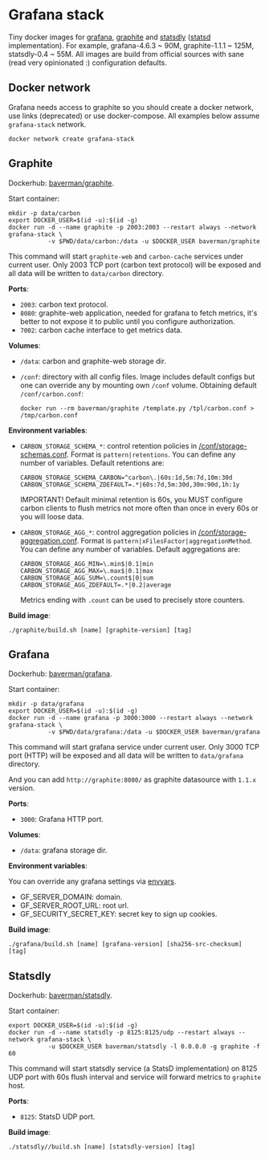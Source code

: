 # Grafana stack

Tiny docker images for [grafana], [graphite] and [statsdly] \([statsd] implementation\).
For example, grafana-4.6.3 ~ 90M, graphite-1.1.1 ~ 125M, statsdly-0.4 ~ 55M.
All images are build from official sources with sane (read very opinionated :) configuration defaults.

[grafana]: https://grafana.com/
[graphite]: https://graphiteapp.org/
[statsdly]: https://github.com/baverman/statsdly
[statsd]: https://github.com/etsy/statsd


## Docker network

Grafana needs access to graphite so you should create a docker network, use
links (deprecated) or use docker-compose. All examples below assume
`grafana-stack` network.

    docker network create grafana-stack


## Graphite

Dockerhub: [baverman/graphite](https://hub.docker.com/r/baverman/graphite/tags/).

Start container:

    mkdir -p data/carbon
    export DOCKER_USER=$(id -u):$(id -g)
    docker run -d --name graphite -p 2003:2003 --restart always --network grafana-stack \
               -v $PWD/data/carbon:/data -u $DOCKER_USER baverman/graphite

This command will start `graphite-web` and `carbon-cache` services under
current user. Only 2003 TCP port (carbon text protocol) will be exposed and all
data will be written to `data/carbon` directory.

**Ports**:

* `2003`: carbon text protocol.
* `8080`: graphite-web application, needed for grafana to fetch metrics, it's
  better to not expose it to public until you configure authorization.
* `7002`: carbon cache interface to get metrics data.

**Volumes**:

* `/data`: carbon and graphite-web storage dir.
* `/conf`: directory with all config files. Image includes
  default configs but one can override any by mounting own `/conf` volume.
  Obtaining default `/conf/carbon.conf`:

      docker run --rm baverman/graphite /template.py /tpl/carbon.conf > /tmp/carbon.conf

**Environment variables**:

* `CARBON_STORAGE_SCHEMA_*`: control retention policies in [/conf/storage-schemas.conf].
  Format is `pattern|retentions`. You can define any number of variables.
  Default retentions are:

      CARBON_STORAGE_SCHEMA_CARBON=^carbon\.|60s:1d,5m:7d,10m:30d
      CARBON_STORAGE_SCHEMA_ZDEFAULT=.*|60s:7d,5m:30d,30m:90d,1h:1y

  IMPORTANT! Default minimal retention is 60s, you MUST configure carbon clients to
  flush metrics not more often than once in every 60s or you will loose data.

* `CARBON_STORAGE_AGG_*`: control aggregation policies in [/conf/storage-aggregation.conf].
  Format is `pattern|xFilesFactor|aggregationMethod`. You can define any number of variables.
  Default aggregations are:

      CARBON_STORAGE_AGG_MIN=\.min$|0.1|min
      CARBON_STORAGE_AGG_MAX=\.max$|0.1|max
      CARBON_STORAGE_AGG_SUM=\.count$|0|sum
      CARBON_STORAGE_AGG_ZDEFAULT=.*|0.2|average

  Metrics ending with `.count` can be used to precisely store counters.

**Build image**:

    ./graphite/build.sh [name] [graphite-version] [tag]

[/conf/storage-schemas.conf]: http://graphite.readthedocs.io/en/latest/config-carbon.html#storage-schemas-conf
[/conf/storage-aggregation.conf]: http://graphite.readthedocs.io/en/latest/config-carbon.html#storage-aggregation-conf


## Grafana

Dockerhub: [baverman/grafana](https://hub.docker.com/r/baverman/grafana/tags/).

Start container:

    mkdir -p data/grafana
    export DOCKER_USER=$(id -u):$(id -g)
    docker run -d --name grafana -p 3000:3000 --restart always --network grafana-stack \
               -v $PWD/data/grafana:/data -u $DOCKER_USER baverman/grafana

This command will start grafana service under current user. Only 3000 TCP port
(HTTP) will be exposed and all data will be written to `data/grafana`
directory.

And you can add `http://graphite:8080/` as graphite datasource with `1.1.x` version.

**Ports**:

* `3000`: Grafana HTTP port.

**Volumes**:

* `/data`: grafana storage dir.

**Environment variables**:

You can override any grafana settings via
[envvars](http://docs.grafana.org/installation/configuration/#using-environment-variables).

* GF_SERVER_DOMAIN: domain.
* GF_SERVER_ROOT_URL: root url.
* GF_SECURITY_SECRET_KEY: secret key to sign up cookies.

**Build image**:

    ./grafana/build.sh [name] [grafana-version] [sha256-src-checksum] [tag]


## Statsdly

Dockerhub: [baverman/statsdly](https://hub.docker.com/r/baverman/statsdly/tags/).

Start container:

    export DOCKER_USER=$(id -u):$(id -g)
    docker run -d --name statsdly -p 8125:8125/udp --restart always --network grafana-stack \
               -u $DOCKER_USER baverman/statsdly -l 0.0.0.0 -g graphite -f 60

This command will start statsdly service (a StatsD implementation) on 8125 UDP
port with 60s flush interval and service will forward metrics to `graphite`
host.

**Ports**:

* `8125`: StatsD UDP port.

**Build image**:

    ./statsdly//build.sh [name] [statsdly-version] [tag]
